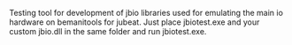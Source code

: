Testing tool for development of jbio libraries used for emulating the main io hardware on
bemanitools for jubeat. Just place jbiotest.exe and your custom jbio.dll in the same folder and run
jbiotest.exe.
